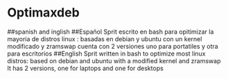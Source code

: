 # Optimaxdeb
##spanish and inglish
##Español
Sprit escrito en bash para opitimizar la mayoria de distros linux :
basadas en debian y ubuntu
con un kernel modificado y
zramswap 
cuenta con 2 versiones uno para portatiles y otra para escritorios
##English
Sprit written in bash to optimize most linux distros:
based on debian and ubuntu
with a modified kernel and
zramswap
It has 2 versions, one for laptops and one for desktops
